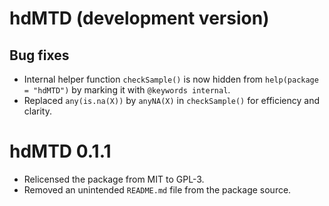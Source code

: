 # hdMTD (development version)

## Bug fixes
* Internal helper function `checkSample()` is now hidden from `help(package = "hdMTD")`
  by marking it with `@keywords internal`.
* Replaced `any(is.na(X))` by `anyNA(X)` in `checkSample()` for efficiency and clarity.


# hdMTD 0.1.1

* Relicensed the package from MIT to GPL-3.
* Removed an unintended `README.md` file from the package source.

